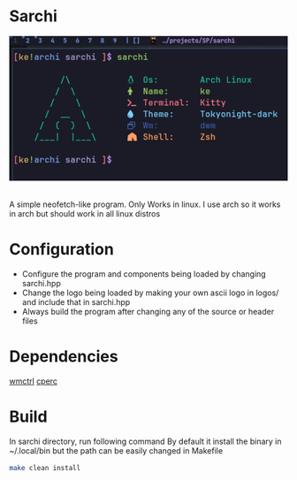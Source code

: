 # Sarchi

![Sarchi Image](./img/img.png?raw=true "Sarchi Image")

<br>
A simple neofetch-like program.
Only Works in linux.
I use arch so it works in arch but should work in all linux distros

# Configuration
- Configure the program and components being loaded by changing sarchi.hpp
- Change the logo being loaded by making your own ascii logo in logos/ and include that in sarchi.hpp
- Always build the program after changing any of the source or header files

# Dependencies
[wmctrl](https://github.com/Keshavig/SP/tree/main/cperc)
[cperc](https://github.com/Keshavig/SP/tree/main/cperc)

# Build
In sarchi directory, run following command
By default it install the binary in ~/.local/bin but the path can be easily changed in Makefile
```bash
make clean install
```
